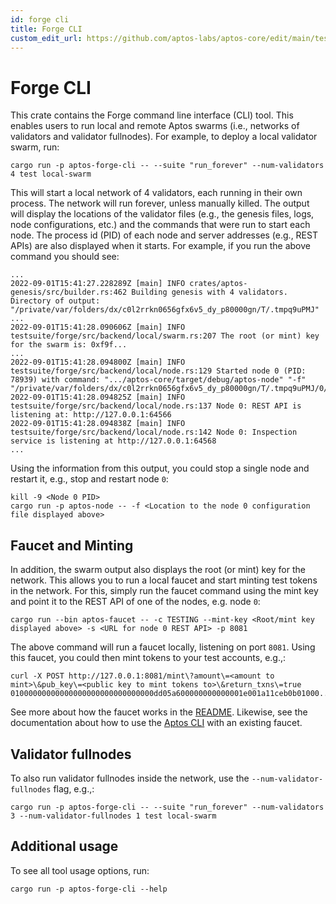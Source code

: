 ```yaml
---
id: forge cli
title: Forge CLI
custom_edit_url: https://github.com/aptos-labs/aptos-core/edit/main/testsuite/forge-cli/README.md
---
```


# Forge CLI

This crate contains the Forge command line interface (CLI) tool. This enables users to
run local and remote Aptos swarms (i.e., networks of validators and validator fullnodes). For
example, to deploy a local validator swarm, run:

```
cargo run -p aptos-forge-cli -- --suite "run_forever" --num-validators 4 test local-swarm
```

This will start a local network of 4 validators, each running in their own process. The
network will run forever, unless manually killed. The output will display the locations
of the validator files (e.g., the genesis files, logs, node configurations, etc.) and the
commands that were run to start each node. The process id (PID) of each node and
server addresses (e.g., REST APIs) are also displayed when it starts. For example, if you
run the above command you should see:

```
...
2022-09-01T15:41:27.228289Z [main] INFO crates/aptos-genesis/src/builder.rs:462 Building genesis with 4 validators. Directory of output: "/private/var/folders/dx/c0l2rrkn0656gfx6v5_dy_p80000gn/T/.tmpq9uPMJ"
...
2022-09-01T15:41:28.090606Z [main] INFO testsuite/forge/src/backend/local/swarm.rs:207 The root (or mint) key for the swarm is: 0xf9f...
...
2022-09-01T15:41:28.094800Z [main] INFO testsuite/forge/src/backend/local/node.rs:129 Started node 0 (PID: 78939) with command: ".../aptos-core/target/debug/aptos-node" "-f" "/private/var/folders/dx/c0l2rrkn0656gfx6v5_dy_p80000gn/T/.tmpq9uPMJ/0/node.yaml"
2022-09-01T15:41:28.094825Z [main] INFO testsuite/forge/src/backend/local/node.rs:137 Node 0: REST API is listening at: http://127.0.0.1:64566
2022-09-01T15:41:28.094838Z [main] INFO testsuite/forge/src/backend/local/node.rs:142 Node 0: Inspection service is listening at http://127.0.0.1:64568
...
```

Using the information from this output, you could stop a single node and restart
it, e.g., stop and restart node `0`:

```
kill -9 <Node 0 PID>
cargo run -p aptos-node -- -f <Location to the node 0 configuration file displayed above>
```

## Faucet and Minting

In addition, the swarm output also displays the root (or mint) key for the network. This allows
you to run a local faucet and start minting test tokens in the network. For this, simply run the
faucet command using the mint key and point it to the REST API of one of the nodes, e.g. node `0`:

```
cargo run --bin aptos-faucet -- -c TESTING --mint-key <Root/mint key displayed above> -s <URL for node 0 REST API> -p 8081   
```

The above command will run a faucet locally, listening on port `8081`. Using this faucet, you could
then mint tokens to your test accounts, e.g.,:

```
curl -X POST http://127.0.0.1:8081/mint\?amount\=<amount to mint>\&pub_key\=<public key to mint tokens to>\&return_txns\=true
01000000000000000000000000000000dd05a600000000000001e001a11ceb0b01000...
```

See more about how the faucet works in the [README](https://github.com/aptos-labs/aptos-core/tree/main/crates/aptos-faucet).
Likewise, see the documentation about how to use the [Aptos CLI](https://aptos.dev/cli-tools/aptos-cli-tool/use-aptos-cli) with an existing faucet.

## Validator fullnodes

To also run validator fullnodes inside the network, use the `--num-validator-fullnodes` flag, e.g.,:
```
cargo run -p aptos-forge-cli -- --suite "run_forever" --num-validators 3 --num-validator-fullnodes 1 test local-swarm
```

## Additional usage

To see all tool usage options, run:
```
cargo run -p aptos-forge-cli --help
```
